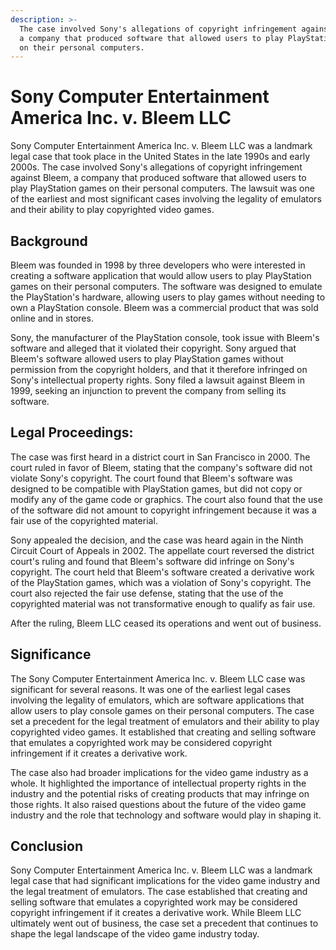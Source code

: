 ```yaml
---
description: >-
  The case involved Sony's allegations of copyright infringement against Bleem,
  a company that produced software that allowed users to play PlayStation games
  on their personal computers.
---
```


# Sony Computer Entertainment America Inc. v. Bleem LLC

Sony Computer Entertainment America Inc. v. Bleem LLC was a landmark legal case that took place in the United States in the late 1990s and early 2000s. The case involved Sony's allegations of copyright infringement against Bleem, a company that produced software that allowed users to play PlayStation games on their personal computers. The lawsuit was one of the earliest and most significant cases involving the legality of emulators and their ability to play copyrighted video games.

## Background

Bleem was founded in 1998 by three developers who were interested in creating a software application that would allow users to play PlayStation games on their personal computers. The software was designed to emulate the PlayStation's hardware, allowing users to play games without needing to own a PlayStation console. Bleem was a commercial product that was sold online and in stores.

Sony, the manufacturer of the PlayStation console, took issue with Bleem's software and alleged that it violated their copyright. Sony argued that Bleem's software allowed users to play PlayStation games without permission from the copyright holders, and that it therefore infringed on Sony's intellectual property rights. Sony filed a lawsuit against Bleem in 1999, seeking an injunction to prevent the company from selling its software.

## Legal Proceedings:

The case was first heard in a district court in San Francisco in 2000. The court ruled in favor of Bleem, stating that the company's software did not violate Sony's copyright. The court found that Bleem's software was designed to be compatible with PlayStation games, but did not copy or modify any of the game code or graphics. The court also found that the use of the software did not amount to copyright infringement because it was a fair use of the copyrighted material.

Sony appealed the decision, and the case was heard again in the Ninth Circuit Court of Appeals in 2002. The appellate court reversed the district court's ruling and found that Bleem's software did infringe on Sony's copyright. The court held that Bleem's software created a derivative work of the PlayStation games, which was a violation of Sony's copyright. The court also rejected the fair use defense, stating that the use of the copyrighted material was not transformative enough to qualify as fair use.

After the ruling, Bleem LLC ceased its operations and went out of business.

## Significance

The Sony Computer Entertainment America Inc. v. Bleem LLC case was significant for several reasons. It was one of the earliest legal cases involving the legality of emulators, which are software applications that allow users to play console games on their personal computers. The case set a precedent for the legal treatment of emulators and their ability to play copyrighted video games. It established that creating and selling software that emulates a copyrighted work may be considered copyright infringement if it creates a derivative work.

The case also had broader implications for the video game industry as a whole. It highlighted the importance of intellectual property rights in the industry and the potential risks of creating products that may infringe on those rights. It also raised questions about the future of the video game industry and the role that technology and software would play in shaping it.

## Conclusion

Sony Computer Entertainment America Inc. v. Bleem LLC was a landmark legal case that had significant implications for the video game industry and the legal treatment of emulators. The case established that creating and selling software that emulates a copyrighted work may be considered copyright infringement if it creates a derivative work. While Bleem LLC ultimately went out of business, the case set a precedent that continues to shape the legal landscape of the video game industry today.
